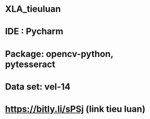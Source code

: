 # XLA_tieuluan
# IDE : Pycharm
# Package: opencv-python, pytesseract
# Data set: vel-14
# https://bitly.li/sPSj (link tieu luan)

